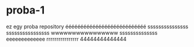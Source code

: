# proba-1
ez egy proba repository
ééééééééééééééééééééééééééé
sssssssssssssss
ssssssssssssssss
wwwwwwwwwwwwwwww
ssssssssssssss
eeeeeeeeeeeee
rrrrrrrrrrrrrrrr
44444444444444
